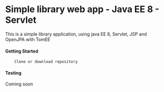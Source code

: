 # Simple library web app - Java EE 8 - Servlet

This is a simple library application, using java EE 8, Servlet, JSP and OpenJPA with TomEE

#### Getting Started

````
    Clone or download repository
````

#### Testing

Coming soon